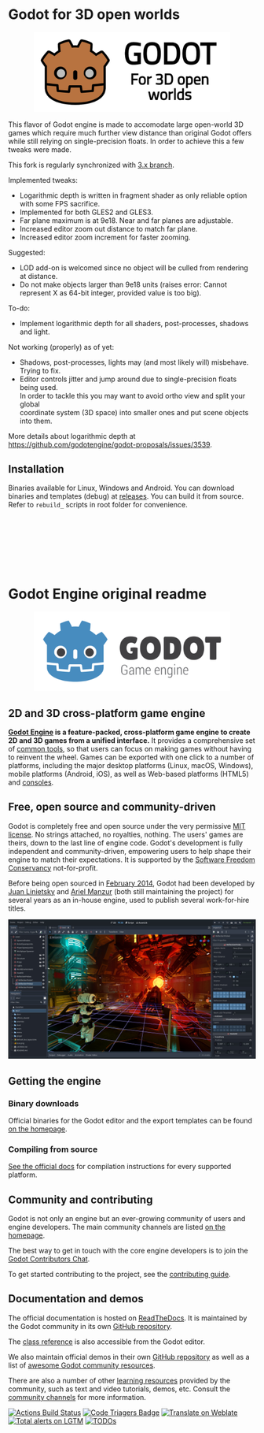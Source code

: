 # Godot for 3D open worlds

<p align="center">
    <img src="logo_gow.png" width="400" alt="Godot for 3D open worlds logo">
</p>

This flavor of Godot engine is made to accomodate large open-world 3D games which require
much further view distance than original Godot offers while still relying on single-precision
floats. In order to achieve this a few tweaks were made.

This fork is regularly synchronized with [3.x branch](https://github.com/godotengine/godot/tree/3.x).

Implemented tweaks:
* Logarithmic depth is written in fragment shader as only reliable option with some FPS sacrifice.
* Implemented for both GLES2 and GLES3.
* Far plane maximum is at 9e18. Near and far planes are adjustable.
* Increased editor zoom out distance to match far plane.
* Increased editor zoom increment for faster zooming.

Suggested:
* LOD add-on is welcomed since no object will be culled from rendering at distance.
* Do not make objects larger than 9e18 units (raises error: 
Cannot represent X as 64-bit integer, provided value is too big).

To-do:
* Implement logarithmic depth for all shaders, post-processes, shadows and light.

Not working (properly) as of yet:
* Shadows, post-processes, lights may (and most likely will) misbehave. Trying to fix.
* Editor controls jitter and jump around due to single-precision floats being used.  
In order to tackle this you may want to avoid ortho view and split your global  
coordinate system (3D space) into smaller ones and put scene objects into them.


More details about logarithmic depth at https://github.com/godotengine/godot-proposals/issues/3539.

## Installation
Binaries available for Linux, Windows and Android.
You can download binaries and templates (debug) at [releases](https://github.com/roalyr/godot-for-3d-open-worlds/releases/).
You can build it from source. Refer to `rebuild_` scripts in root folder for convenience.

<br/><br/>
<br/><br/>
<br/><br/>

# Godot Engine original readme

<p align="center">
  <a href="https://godotengine.org">
    <img src="logo_outlined.svg" width="400" alt="Godot Engine logo">
  </a>
</p>

## 2D and 3D cross-platform game engine

**[Godot Engine](https://godotengine.org) is a feature-packed, cross-platform
game engine to create 2D and 3D games from a unified interface.** It provides a
comprehensive set of [common tools](https://godotengine.org/features), so that users can focus on making games
without having to reinvent the wheel. Games can be exported with one click to a
number of platforms, including the major desktop platforms (Linux, macOS,
Windows), mobile platforms (Android, iOS), as well as Web-based platforms
(HTML5) and
[consoles](https://docs.godotengine.org/en/latest/tutorials/platform/consoles.html).

## Free, open source and community-driven

Godot is completely free and open source under the very permissive [MIT license](https://godotengine.org/license).
No strings attached, no royalties, nothing. The users' games are theirs, down
to the last line of engine code. Godot's development is fully independent and
community-driven, empowering users to help shape their engine to match their
expectations. It is supported by the [Software Freedom Conservancy](https://sfconservancy.org/)
not-for-profit.

Before being open sourced in [February 2014](https://github.com/godotengine/godot/commit/0b806ee0fc9097fa7bda7ac0109191c9c5e0a1ac),
Godot had been developed by [Juan Linietsky](https://github.com/reduz) and
[Ariel Manzur](https://github.com/punto-) (both still maintaining the project) for several
years as an in-house engine, used to publish several work-for-hire titles.

![Screenshot of a 3D scene in the Godot Engine editor](https://raw.githubusercontent.com/godotengine/godot-design/master/screenshots/editor_tps_demo_1920x1080.jpg)

## Getting the engine

### Binary downloads

Official binaries for the Godot editor and the export templates can be found
[on the homepage](https://godotengine.org/download).

### Compiling from source

[See the official docs](https://docs.godotengine.org/en/latest/development/compiling/)
for compilation instructions for every supported platform.

## Community and contributing

Godot is not only an engine but an ever-growing community of users and engine
developers. The main community channels are listed [on the homepage](https://godotengine.org/community).

The best way to get in touch with the core engine developers is to join the
[Godot Contributors Chat](https://chat.godotengine.org).

To get started contributing to the project, see the [contributing guide](CONTRIBUTING.md).

## Documentation and demos

The official documentation is hosted on [ReadTheDocs](https://docs.godotengine.org).
It is maintained by the Godot community in its own [GitHub repository](https://github.com/godotengine/godot-docs).

The [class reference](https://docs.godotengine.org/en/latest/classes/)
is also accessible from the Godot editor.

We also maintain official demos in their own [GitHub repository](https://github.com/godotengine/godot-demo-projects)
as well as a list of [awesome Godot community resources](https://github.com/godotengine/awesome-godot).

There are also a number of other
[learning resources](https://docs.godotengine.org/en/latest/community/tutorials.html)
provided by the community, such as text and video tutorials, demos, etc.
Consult the [community channels](https://godotengine.org/community)
for more information.

[![Actions Build Status](https://github.com/godotengine/godot/workflows/Godot/badge.svg?branch=master)](https://github.com/godotengine/godot/actions)
[![Code Triagers Badge](https://www.codetriage.com/godotengine/godot/badges/users.svg)](https://www.codetriage.com/godotengine/godot)
[![Translate on Weblate](https://hosted.weblate.org/widgets/godot-engine/-/godot/svg-badge.svg)](https://hosted.weblate.org/engage/godot-engine/?utm_source=widget)
[![Total alerts on LGTM](https://img.shields.io/lgtm/alerts/g/godotengine/godot.svg?logo=lgtm&logoWidth=18)](https://lgtm.com/projects/g/godotengine/godot/alerts)
[![TODOs](https://badgen.net/https/api.tickgit.com/badgen/github.com/godotengine/godot)](https://www.tickgit.com/browse?repo=github.com/godotengine/godot)
